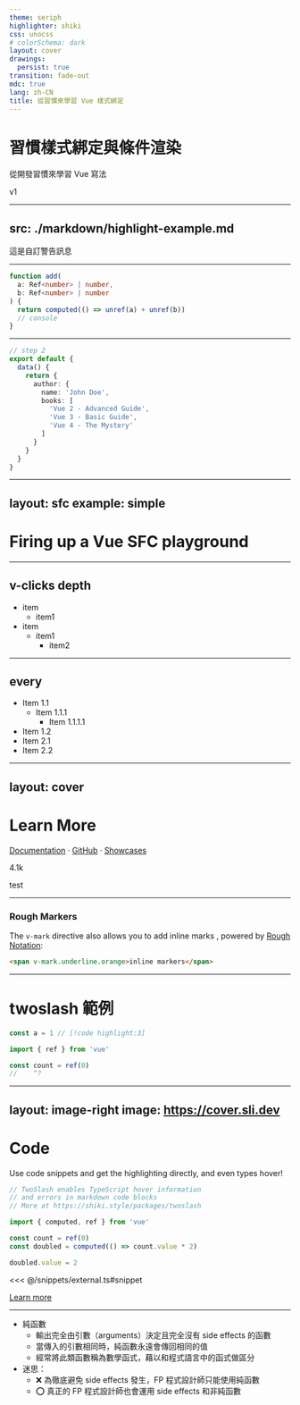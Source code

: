 ```yaml
---
theme: seriph
highlighter: shiki
css: unocss
# colorSchema: dark
layout: cover
drawings:
  persist: true
transition: fade-out
mdc: true
lang: zh-CN
title: 從習慣來學習 Vue 樣式綁定
---
```


# 習慣樣式綁定與條件渲染 <uim-rocket class="text-2xl text-green-300 animate-ping" />

從開發習慣來學習 Vue 寫法

v1

---
src: ./markdown/highlight-example.md
---

<div class="twoslash">
  <div class="twoslash-tag-line twoslash-tag-warn-line">
    這是自訂警告訊息
  </div>
</div>

---

```ts {1|2|3|4}{at:3}
function add(
  a: Ref<number> | number,
  b: Ref<number> | number
) {
  return computed(() => unref(a) + unref(b))
  // console
}
```

---

```ts {6,7}
// step 2
export default {
  data() {
    return {
      author: {
        name: 'John Doe',
        books: [
          'Vue 2 - Advanced Guide',
          'Vue 3 - Basic Guide',
          'Vue 4 - The Mystery'
        ]
      }
    }
  }
}
```

---
layout: sfc
example: simple
---

# Firing up a Vue SFC playground

<!-- <iframe src="https://sfc.vuejs.org/#eyJBcHAudnVlIjoiPHRlbXBsYXRlPlxuXHRIaSBLaWEgOilcbjwvdGVtcGxhdGU+In0=" /> -->


---

## v-clicks depth

<v-clicks depth="2">

- item
  - item1
- item
  - item1
    - item2

</v-clicks>

---

## every

<v-clicks every="2" >

- Item 1.1
  - Item 1.1.1
    - Item 1.1.1.1
- Item 1.2
- Item 2.1
- Item 2.2

</v-clicks>

---
layout: cover
---

# Learn More

[Documentation](https://sli.dev) · [GitHub](https://github.com/slidevjs/slidev) · [Showcases](https://sli.dev/resources/showcases)

<Repo name="antfu/eslint-config" /> <span flex="~ inline gap-0.5 items-center" text-amber bg-amber:15 px1 rounded text-xs>4.1k</span>

<div color="[#10b981]">test</div>

---

### Rough Markers

<v-click>

The <span v-mark="2"><code>v-mark</code> directive</span>
also allows you to add
<span v-mark="{ at: 3, color: 'orange', type: 'circle' }">inline marks</span>
, powered by [Rough Notation](https://roughnotation.com/):

```html
<span v-mark.underline.orange>inline markers</span>
```

</v-click>

<tabler-aerial-lift-filled class="text-3xl my-2" />
<uim-rocket />
<uim-rocket class="text-3xl text-red-400 mx-2" />
<uim-rocket class="text-3xl text-orange-400 animate-ping" />

---

# twoslash 範例

```ts
const a = 1 // [!code highlight:3]
```

```ts twoslash
import { ref } from 'vue'

const count = ref(0)
//    ^?
```

---
layout: image-right
image: https://cover.sli.dev
---

# Code

Use code snippets and get the highlighting directly, and even types hover!

```ts {all|5|7|7-8|10|all} twoslash
// TwoSlash enables TypeScript hover information
// and errors in markdown code blocks
// More at https://shiki.style/packages/twoslash

import { computed, ref } from 'vue'

const count = ref(0)
const doubled = computed(() => count.value * 2)

doubled.value = 2
```

<arrow v-click="[4, 5]" x1="350" y1="310" x2="195" y2="334" color="#953" width="2" arrowSize="1" />

<!-- This allow you to embed external code blocks -->
<<< @/snippets/external.ts#snippet

<!-- Footer -->

[Learn more](https://sli.dev/features/line-highlighting)

<!-- Inline style -->
<style>
.footnotes-sep {
  @apply mt-5 opacity-10;
}
.footnotes {
  @apply text-sm opacity-75;
}
.footnote-backref {
  display: none;
}
</style>

<!--
Notes can also sync with clicks

[click] This will be highlighted after the first click

[click] Highlighted with `count = ref(0)`

[click:3] Last click (skip two clicks)
-->

---

<v-clicks depth="3">

- 純函數
  - 輸出完全由引數（arguments）決定且完全沒有 side effects 的函數
  - 當傳入的引數相同時，純函數永遠會傳回相同的值
  - 經常將此類函數稱為數學函式，藉以和程式語言中的函式做區分
- 迷思：
  - ❌ 為徹底避免 side effects 發生，FP 程式設計師只能使用純函數
  - ⭕️ 真正的 FP 程式設計師也會運用 side effects 和非純函數

</v-clicks>
